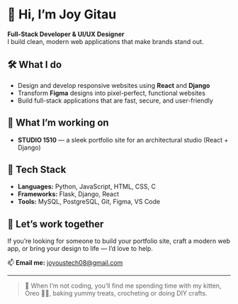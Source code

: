 # 👋 Hi, I’m Joy Gitau

**Full-Stack Developer & UI/UX Designer**  
I build clean, modern web applications that make brands stand out.

## 🛠️ What I do

- Design and develop responsive websites using **React** and **Django**
- Transform **Figma** designs into pixel-perfect, functional websites
- Build full-stack applications that are fast, secure, and user-friendly

## 🚀 What I’m working on

- **STUDIO 1510** — a sleek portfolio site for an architectural studio (React + Django)

## 🧰 Tech Stack

- **Languages:** Python, JavaScript, HTML, CSS, C
- **Frameworks:** Flask, Django, React
- **Tools:** MySQL, PostgreSQL, Git, Figma, VS Code

## 🤝 Let’s work together

If you’re looking for someone to build your portfolio site, craft a modern web app, or bring your design to life — I’d love to help.

📫 **Email me:** [joyoustech08@gmail.com](mailto:joyoustech08@gmail.com)

---

> 🐾 When I’m not coding, you’ll find me spending time with my kitten, Oreo 🖤🤍, baking yummy treats, crocheting or doing DIY crafts.


<!---
MissJuly/MissJuly is a ✨ special ✨ repository because its `README.md` (this file) appears on your GitHub profile.
You can click the Preview link to take a look at your changes.
--->
